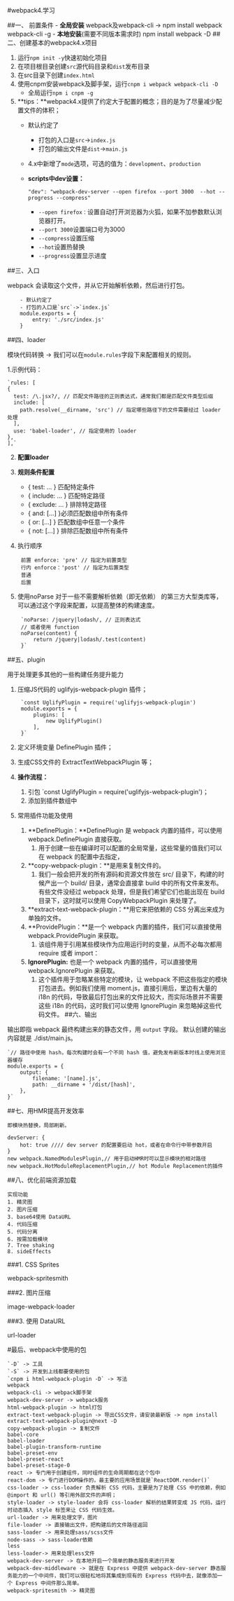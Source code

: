 #webpack4.学习

##一、 前置条件
	- **全局安装**
		webpack及webpack-cli -> npm install webpack webpack-cli -g
	- **本地安装**(需要不同版本需求时)
		npm install webpack -D
##二、创建基本的webpack4.x项目
1. 运行`npm init -y`快速初始化项目
2. 在项目根目录创建`src`源代码目录和`dist`发布目录
3. 在src目录下创建`index.html`
4. 使用cnpm安装webpack及脚手架，运行`cnpm i webpack webpack-cli -D`
	- 全局运行`npm i cnpm -g`
5. **tips：**webpack4.x提供了约定大于配置的概念；目的是为了尽量减少配置文件的体积；
	- 默认约定了
		- 打包的入口是`src`->`index.js`
		- 打包的输出文件是`dist`->`main.js`
	- 4.x中新增了`mode`选项，可选的值为：`development`、`production`
	- **scripts中dev设置：**
		
		`"dev": "webpack-dev-server --open firefox --port 3000  --hot --progress --compress"`
		- `--open firefox：`设置自动打开浏览器为火狐，如果不加参数默认浏览器打开。
		- `--port 3000`设置端口号为3000
		- `--compress`设置压缩
		- `--hot`设置热替换
		- `--progress`设置显示进度

##三、入口
	
webpack 会读取这个文件，并从它开始解析依赖，然后进行打包。

		- 默认约定了
		- 打包的入口是`src`->`index.js`
		module.exports = {
  			entry: './src/index.js' 
		}
	
##四、loader
	
模块代码转换 -> 我们可以在`module.rules`字段下来配置相关的规则。
	
1.示例代码：


	`rules: [
    {
      test: /\.jsx?/, // 匹配文件路径的正则表达式，通常我们都是匹配文件类型后缀
      include: [
        path.resolve(__dirname, 'src') // 指定哪些路径下的文件需要经过 loader 处理
      ],
      use: 'babel-loader', // 指定使用的 loader
    },
  	],`
  	
2. **配置loader**
3. **规则条件配置**

	- { test: ... } 匹配特定条件
	- { include: ... } 匹配特定路径
	- { exclude: ... } 排除特定路径
	- { and: [...] }必须匹配数组中所有条件
	- { or: [...] } 匹配数组中任意一个条件
	- { not: [...] } 排除匹配数组中所有条件
	
4. 执行顺序

		前置 enforce: 'pre' // 指定为前置类型
		行内 enforce：'post' // 指定为后置类型
		普通
		后置
		
5. 使用noParse
	对于一些不需要解析依赖（即无依赖） 的第三方大型类库等，可以通过这个字段来配置，以提高整体的构建速度。
  		
  		`noParse: /jquery|lodash/, // 正则表达式
    	// 或者使用 function
    	noParse(content) {
      		return /jquery|lodash/.test(content)
    	}`
    	
##五、plugin

用于处理更多其他的一些构建任务提升能力

1. 压缩JS代码的 uglifyjs-webpack-plugin 插件；

		`const UglifyPlugin = require('uglifyjs-webpack-plugin')
		module.exports = {
  			plugins: [
    			new UglifyPlugin()
  			],
		}`
		
2. 定义环境变量 DefinePlugin 插件；
3. 生成CSS文件的 ExtractTextWebpackPlugin 等；
4. **操作流程：**
	1. 引包 `const UglifyPlugin = require('uglifyjs-webpack-plugin')；
	2. 添加到插件数组中
5. 常用插件功能及使用
	1. **DefinePlugin：**DefinePlugin 是 webpack 内置的插件，可以使用 webpack.DefinePlugin 直接获取。
		1. 用于创建一些在编译时可以配置的全局常量，这些常量的值我们可以在 webpack 的配置中去指定，
	2. **copy-webpack-plugin：**是用来复制文件的。
		1. 我们一般会把开发的所有源码和资源文件放在 src/ 目录下，构建的时候产出一个 build/ 目录，通常会直接拿 build 中的所有文件来发布。有些文件没经过 webpack 处理，但是我们希望它们也能出现在 build 目录下，这时就可以使用 CopyWebpackPlugin 来处理了。
	3. **extract-text-webpack-plugin：**用它来把依赖的 CSS 分离出来成为单独的文件。
	4. **ProvidePlugin：**是一个 webpack 内置的插件，我们可以直接使用 webpack.ProvidePlugin 来获取。
		1. 该组件用于引用某些模块作为应用运行时的变量，从而不必每次都用 require 或者 import：
	5. **IgnorePlugin:** 也是一个 webpack 内置的插件，可以直接使用 webpack.IgnorePlugin 来获取。
		1. 这个插件用于忽略某些特定的模块，让 webpack 不把这些指定的模块打包进去。例如我们使用 moment.js，直接引用后，里边有大量的 i18n 的代码，导致最后打包出来的文件比较大，而实际场景并不需要这些 i18n 的代码，这时我们可以使用 IgnorePlugin 来忽略掉这些代码文件。
##六、输出

输出即指 webpack 最终构建出来的静态文件，用 `output` 字段。
默认创建的输出内容就是 ./dist/main.js。


	`// 路径中使用 hash，每次构建时会有一个不同 hash 值，避免发布新版本时线上使用浏览器缓存
	module.exports = {
  		output: {
    		filename: '[name].js',
    		path: __dirname + '/dist/[hash]',
  		},
	}`
	
##七、用HMR提高开发效率

	即模块热替换，局部刷新。
	
	devServer: {
        hot: true //// dev server 的配置要启动 hot，或者在命令行中带参数开启
    }
    new webpack.NamedModulesPlugin,// 用于启动HMR时可以显示模块的相对路径
    new webpack.HotModuleReplacementPlugin,// hot Module Replacement的插件

##八、优化前端资源加载

	实现功能
	1. 精灵图
	2. 图片压缩
	3. base64使用 DataURL
	4. 代码压缩
	5. 代码分离
	6. 按需加载模块
	7. Tree shaking
	8. sideEffects

###1. CSS Sprites

webpack-spritesmith

###2. 图片压缩

image-webpack-loader


###3. 使用 DataURL

url-loader




#最后、webpack中使用的包

	`-D` -> 工具
	`-S` -> 开发到上线都要使用的包
	`cnpm i html-webpack-plugin -D` -> 写法
	webpack
	webpack-cli -> webpack脚手架
	webpack-dev-server -> webpack服务
	html-webpack-plugin -> html打包
	extract-text-webpack-plugin -> 导出CSS文件，请安装最新版 -> npm install extract-text-webpack-plugin@next -D
	copy-webpack-plugin -> 复制文件
	babel-core
	babel-loader
	babel-plugin-transform-runtime
	babel-preset-env
	babel-preset-react
	babel-preset-stage-0
	react -> 专门用于创建组件，同时组件的生命周期都在这个包中
	react-dom -> 专门进行DOM操作的，最主要的应用场景就是`ReactDOM.render()`
	css-loader -> css-loader 负责解析 CSS 代码，主要是为了处理 CSS 中的依赖，例如 @import 和 url() 等引用外部文件的声明；
	style-loader -> style-loader 会将 css-loader 解析的结果转变成 JS 代码，运行时动态插入 style 标签来让 CSS 代码生效。
	url-loader -> 用来处理文字，图片
	file-loader -> 直接输出文件，把构建后的文件路径返回
	sass-loader -> 用来处理sass/scss文件 
	node-sass -> sass-loader依赖
	less
	less-loader-> 用来处理less文件
	webpack-dev-server -> 在本地开启一个简单的静态服务来进行开发
	webpack-dev-middleware -> 就是在 Express 中提供 webpack-dev-server 静态服务能力的一个中间件，我们可以很轻松地将其集成到现有的 Express 代码中去，就像添加一个 Express 中间件那么简单。
	webpack-spritesmith -> 精灵图